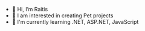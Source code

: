 - 👋 Hi, I’m Raitis
- 👀 I am interested in creating Pet projects
- 🌱 I'm currently learning .NET, ASP.NET, JavaScript

